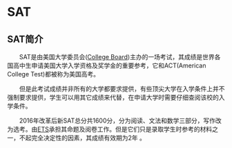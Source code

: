 # SAT
## SAT简介

&emsp;&emsp;SAT是由美国大学委员会([College Board](https://www.collegeboard.org/))主办的一场考试，其成绩是世界各国高中生申请美国大学入学资格及奖学金的重要参考，它和ACT(American College Test)都被称为美国高考。

&emsp;&emsp;但是此考试成绩并非所有的大学都要求提供，有些顶尖大学在入学条件上并不强制要求提供，学生可以用其它成绩来代替，在申请大学时需要仔细查阅该校的入学条件。

&emsp;&emsp;2016年改革后新SAT总分共1600分，分为阅读、文法和数学三部分，写作改为选考。由[ETS](https://www.wts.org)承担其命题及阅卷工作。但是它们只是录取学生时参考的材料之一，不起完全决定性的因素，其成绩有效期为2年 。

